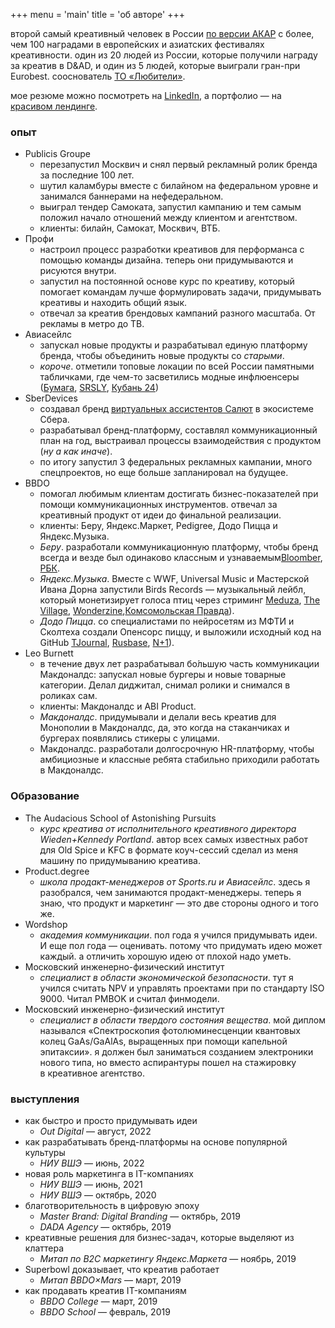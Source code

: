 +++
menu = 'main'
title = 'об авторе'
+++

второй самый креативный человек в России [по версии АКАР](https://ad-peak.ru/creative/person/380246) с более, чем 100 наградами в европейских и азиатских фестивалях креативности. один из 20 людей из России, которые получили награду за креатив в D&AD, и один из 5 людей, которые выиграли гран-при Eurobest. сооснователь [ТО «Любители»](https://withlove.company).

мое резюме можно посмотреть на [LinkedIn](https://www.linkedin.com/in/martyuk/), а портфолио — на [красивом лендинге](http://martyuk.com).

### опыт
- Publicis Groupe
    - перезапустил Москвич и снял первый рекламный ролик бренда за последние 100 лет.
    - шутил каламбуры вместе с билайном на федеральном уровне и занимался баннерами на нефедеральном.
    - выиграл тендер Самоката, запустил кампанию и тем самым положил начало отношений между клиентом и агентством.
    - клиенты: билайн, Самокат, Москвич, ВТБ.
- Профи
    - настроил процесс разработки креативов для перформанса с помощью команды дизайна. теперь они придумываются и рисуются внутри.
    - запустил на постоянной основе курс по креативу, который помогает командам лучше формулировать задачи, придумывать креативы и находить общий язык.
    - отвечал за креатив брендовых кампаний разного масштаба. От рекламы в метро до ТВ.
- Авиасейлс
    - запускал новые продукты и разрабатывал единую платформу бренда, чтобы объединить новые продукты со _старыми_.
    - _короче_. отметили топовые локации по всей России памятными табличками, где чем-то засветились модные инфлюенсеры ([Бумага](https://paperpaper.ru/papernews/2021/10/28/v-shesti-gorodah-rossii-poyavilis-sekr/), [SRSLY](https://srsly.ru/article/show/14881/), [Кубань 24](https://www.youtube.com/watch?v=UebvUv6RIqo))
- SberDevices
    - создавал бренд [виртуальных ассистентов Салют](https://www.sber.ru/salute/) в экосистеме Сбера.
    - разрабатывал бренд-платформу, составлял коммуникационный план на год, выстраивал процессы взаимодействия с продуктом (_ну а как иначе_).
    - по итогу запустил 3 федеральных рекламных кампании, много спецпроектов, но еще больше запланировал на будущее.
- BBDO
    - помогал любимым клиентам достигать бизнес-показателей при помощи коммуникационных инструментов. отвечал за креативный продукт от идеи до финальной реализации.
    - клиенты: Беру, Яндекс.Маркет, Pedigree, Додо Пицца и Яндекс.Музыка.
    - _Беру_. разработали коммуникационную платформу,
        чтобы бренд всегда и везде был одинаково классным и узнаваемым[Bloomber](https://www.bloomberg.com/news/articles/2018-10-24/the-google-of-russia-takes-new-stab-at-being-its-amazon-too), [РБК](https://www.rbc.ru/finances/27/04/2018/5ae332279a79477da3f810a1).
    - _Яндекс.Музыка_. Вместе с WWF, Universal Music и Мастерской Ивана Дорна запустили Birds Records — музыкальный лейбл, который монетизирует голоса птиц через стриминг [Meduza](https://meduza.io/feature/2019/10/10/my-govorim-vam-cherez-ivana-nas-ochen-malo-nam-ochen-slozhno), [The Village](https://www.the-village.ru/village/city/news-city/364281-dich), [Wonderzine](https://www.wonderzine.com/wonderzine/life/life/246411-birds-records),[Комсомольская Правда](https://www.kp.ru/daily/27053.5/4120442/)).
    - _Додо Пицца_. со специалистами по нейросетям из МФТИ и Сколтеха создали Опенсорс пиццу, и выложили исходный код на GitHub [TJournal](https://tjournal.ru/tech/120179-dodo-picca-sozdala-piccu-s-pomoshchyu-neyrosetey-i-opublikovala-ishodnyy-kod-v-otkrytom-dostupe), [Rusbase](https://rb.ru/story/dodo-pizza-ai/), [N+1](https://vk.com/wall-91933860_264687)).
- Leo Burnett
    - в течение двух лет разрабатывал бо́льшую часть коммуникации Макдоналдс: запускал новые бургеры и новые товарные категории. Делал диджитал, снимал ролики и снимался в роликах сам.
    - клиенты: Макдоналдс и ABI Product.
    - _Макдоналдс_. придумывали и делали весь креатив для Монополии в Макдоналдс, да, это когда на стаканчиках и бургерах появлялись стикеры с улицами.
    - Макдоналдс. разработали долгосрочную HR-платформу, чтобы 
        амбициозные и классные ребята стабильно приходили работать в Макдоналдс.

### Образование
- The Audacious School of Astonishing Pursuits
    - _курс креатива от исполнительного креативного директора Wieden+Kennedy Portland_. автор всех самых известных работ для Old Spice и KFC в формате коуч-сессий сделал из меня машину по придумыванию креатива.
- Product.degree
    - _школа продакт-менеджеров от Sports.ru и Авиасейлс_. здесь я разобрался, чем занимаются продакт-менеджеры. теперь я знаю, что продукт и маркетинг — это две стороны одного и того же.
- Wordshop
    - _академия коммуникации_. пол года я учился придумывать идеи. И еще пол года — оценивать. потому что придумать идею может каждый. а отличить хорошую идею от плохой надо уметь.
- Московский инженерно-физический институт
    - _специалист в области экономической безопасности_. тут я учился считать NPV и управлять проектами при по стандарту ISO 9000. Читал PMBOK и считал финмодели.
- Московский инженерно-физический институт
    - _специалист в области твердого состояния вещества_. мой диплом назывался «Спектроскопия фотолюминесценции квантовых колец GaAs/GaAlAs, выращенных при помощи капельной эпитаксии». я должен был заниматься созданием электроники нового типа, но вместо аспирантуры пошел на стажировку в креативное агентство.

### выступления
- как быстро и просто придумывать идеи
    - _Out Digital_ — август, 2022
- как разрабатывать бренд-платформы на основе популярной культуры
    - _НИУ ВШЭ_ — июнь, 2022
- новая роль маркетинга в IT-компаниях
    - _НИУ ВШЭ_ — июнь, 2021
    - _НИУ ВШЭ_ — октябрь, 2020
- благотворительность в цифровую эпоху
    - _Master Brand: Digital Branding_ — октябрь, 2019
    - _DADA Agency_ — октябрь, 2019
- креативные решения для бизнес-задач, которые выделяют из клаттера
    - _Митап по B2C маркетингу Яндекс.Маркета_ — ноябрь, 2019
- Superbowl доказывает, что креатив работает
    - _Митап BBDO×Mars_ — март, 2019
- как продавать креатив IT-компаниям
    - _BBDO College_ — март, 2019
    - _BBDO School_ — февраль, 2019
